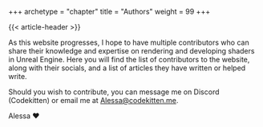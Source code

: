 +++
archetype = "chapter"
title = "Authors"
weight = 99
+++

{{< article-header >}}

As this website progresses, I hope to have multiple contributors who can share their knowledge and expertise on rendering
and developing shaders in Unreal Engine. Here you will find the list of contributors to the website, along with their
socials, and a list of articles they have written or helped write.

Should you wish to contribute, you can message me on Discord (Codekitten) or email me at [Alessa@codekitten.me](mailto:Alessa@codekitten.me).

Alessa ❤️

